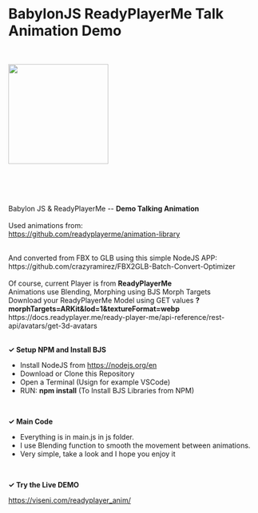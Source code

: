 # BabylonJS ReadyPlayerMe Talk Animation Demo

<br>

<a href="https://www.viseni.com" target="_blank"><img src="https://www.viseni.com/viseni_logo_2.png" style="width: 200px; margin-bottom: 50px"></a>
<br>
<br>

Babylon JS & ReadyPlayerMe -- <b>Demo Talking Animation</b>
<br>
<br>
Used animations from:
<br>
https://github.com/readyplayerme/animation-library

<br>
And converted from FBX to GLB using this simple NodeJS APP:
<br>
https://github.com/crazyramirez/FBX2GLB-Batch-Convert-Optimizer

<br>
<br>
Of course, current Player is from <b>ReadyPlayerMe</b>
<br>
Animations use Blending, Morphing using BJS Morph Targets
<br>
Download your ReadyPlayerMe Model using GET values <b>?morphTargets=ARKit&lod=1&textureFormat=webp</b>
<br>
https://docs.readyplayer.me/ready-player-me/api-reference/rest-api/avatars/get-3d-avatars
<br>
<br>

<b><span>&#10003;</span>
Setup NPM and Install BJS</b>

- Install NodeJS from https://nodejs.org/en
- Download or Clone this Repository
- Open a Terminal (Usign for example VSCode) 
- RUN: <b>npm install</b> (To Install BJS Libraries from NPM)
<br>

<b><span>&#10003;</span>
Main Code</b>
- Everything is in main.js in js folder.
- I use Blending function to smooth the movement between animations.
- Very simple, take a look and I hope you enjoy it
<br>

<b><span>&#10003;</span>
Try the Live DEMO</b>

https://viseni.com/readyplayer_anim/